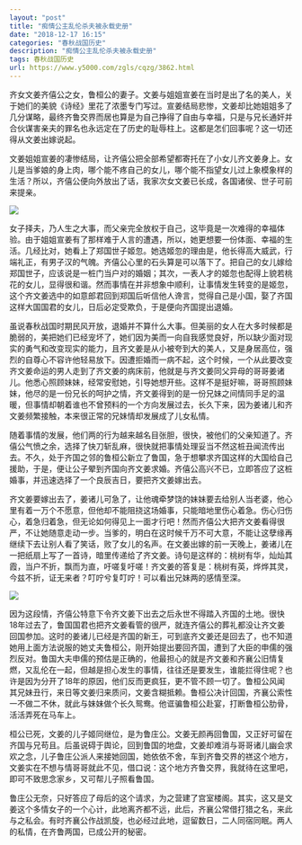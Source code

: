 ```yaml
---
layout: "post"
title: "痴情公主乱伦杀夫被永载史册"
date: "2018-12-17 16:15"
categories: "春秋战国历史"
description: "痴情公主乱伦杀夫被永载史册"
tags: 春秋战国历史
url: https://www.y5000.com/zgls/cqzg/3862.html
---
```






齐女文姜齐僖公之女，鲁桓公的妻子。文姜与姐姐宣姜在当时是出了名的美人，关于她们的美貌《诗经》里花了浓墨专门写过。宣姜结局悲惨，文姜却比她姐姐多了几分谋略，最终齐鲁交界而居也算是为自己挣得了自由与幸福，只是与兄长通奸并合伙谋害亲夫的罪名也永远定在了历史的耻辱柱上。这都是怎们回事呢？这一切还得从文姜出嫁说起。

文姜姐姐宣姜的凄惨结局，让齐僖公把全部希望都寄托在了小女儿齐文姜身上。女儿是当爹娘的身上肉，哪个能不疼自己的女儿，哪个能不指望女儿过上象模象样的生活？所以，齐僖公便向外放出了话，我家次女文姜已长成，各国诸侯、世子可前来提亲。

![](https://img.y5000.com/uploads/allimg/161025/6-16102516194D17.jpg)

女子择夫，乃人生之大事，而父亲完全放权于自己，这毕竟是一次难得的幸福体验。由于姐姐宣姜有了那样难于人言的遭遇，所以，她更想要一份体面、幸福的生活。几经比对，她看上了郑国世子姬忽。她选姬忽的理由是，他长得高大威武，行端礼正，有男子汉的气魄。齐僖公心里的石头算是可以落下了。把自己的女儿嫁给郑国世子，应该说是一桩门当户对的婚姻；其次，一表人才的姬忽也配得上貌若桃花的女儿，显得很和谐。然而事情在并非想象中顺利，让事情发生转变的是姬忽，这个齐文姜选中的如意郎君回到郑国后听信他人谗言，觉得自己是小国，娶了齐国这样大国国君的女儿，日后必定受欺负，于是便向齐国提出退婚。

虽说春秋战国时期民风开放，退婚并不算什么大事。但美丽的女人在大多时候都是脆弱的，美把她们已经宠坏了，她们因为美而一向自我感觉良好，所以缺少面对现实的勇气和改变现实的能力，且齐文姜是从小被夸到大的美人，又是身居高位，强烈的自尊心不容许他轻易放下。因遭拒婚而一病不起，这个时候，一个从此要改变齐文姜命运的男人走到了齐文姜的病床前，他就是与齐文姜同父异母的哥哥姜诸儿。他悉心照顾妹妹，经常安慰她，引导她想开些。这样不是挺好嘛，哥哥照顾妹妹，他尽的是一份兄长的呵护之情，齐文姜得到的是一份兄妹之间情同手足的温暖，但事情却朝着谁也不曾预料的一个方向发展过去，长久下来，因为姜诸儿和齐文姜频繁接触，本来很正常的兄妹情却发展成了儿女私情。

随着事情的发展，他们两的行为越来越名目张胆，很快，被他们的父亲知道了。齐僖公气愤之余，选择了快刀斩乱麻，很快就把事情处理妥当不然这桩丑闻流传出去。不久，处于齐国之邻的鲁桓公新立了鲁国，急于想攀求齐国这样的大国给自己援助，于是，便让公子翚到齐国向齐文姜求婚。齐僖公高兴不已，立即答应了这桩婚事，并迅速选择了一个良辰吉日，要把齐文姜嫁出去。

齐文姜要嫁出去了，姜诸儿可急了，让他魂牵梦饶的妹妹要去给别人当老婆，他心里有着一万个不愿意，但他却不能阻挠这场婚事，只能暗地里伤心着急。伤心归伤心，着急归着急，但无论如何得见上一面才行吧！然而齐僖公大把齐文姜看得很严，不让她随意走动一步。当爹的，明白在这时候千万不可大意，不能让这孽缘再继续下去让别人看了笑话，败了女儿的名声。在文姜出嫁的前一天晚上，姜诸儿在一把纸扇上写了一首诗，暗里传递给了齐文姜。诗句是这样的：桃树有华，灿灿其霞，当户不折，飘而为直，吁嗟复吁嗟！齐文姜的答复是：桃树有英，烨烨其灵，今兹不折，证无来者？叮咛兮复叮咛！可以看出兄妹两的感情至深。

![](https://img.y5000.com/uploads/allimg/161025/6-161025162020208.jpg)

因为这段情，齐僖公特意下令齐文姜下出去之后永世不得踏入齐国的土地。很快18年过去了，鲁国国君也把齐文姜看管的很严，就连齐僖公的葬礼都没让齐文姜回国参加。这时的姜诸儿已经是齐国的新王，可到底齐文姜还是回去了，也不知道她用上面方法说服的她丈夫鲁桓公，刚开始提出要回齐国，遭到了大臣的申儒的强烈反对。鲁国大夫申儒的预估是正确的，他最担心的就是齐文姜和齐襄公旧情复燃，又乱伦在一起，但越是担心发生的事情，往往还是要发生，谁能拦得住呢？也许是因为分开了18年的原因，他们反而更疯狂，更不管不顾一切了。鲁桓公风闻其兄妹丑行，来日等文姜归来质问，文姜含糊抵赖。鲁桓公决计回国，齐襄公索性一不做二不休，就此与妹妹做个长久鸳鸯。他诓骗鲁桓公赴宴，打断鲁桓公肋骨，活活弄死在马车上。

桓公已死，文姜的儿子姬同继位，是为鲁庄公。文姜无颜再回鲁国，又正好可留在齐国与兄苟且。后虽说碍于舆论，回到鲁国的地盘，文姜却难消与哥哥诸儿幽会求欢之念，儿子鲁庄公派人来接她回国，她依依不舍，车到齐鲁交界的禚这个地方，文姜实在不想与情哥哥就此不见，借口说：这个地方齐鲁交界，我就待在这里吧，即可不致思念家乡，又可帮儿子照看鲁国。

鲁庄公无奈，只好答应了母后的这个请求，为之营建了宫室楼阁。其实，这又是文姜这个多情女子的一个心计，此地离齐都不远，此后，齐襄公常借打猎之名，来此与之私会。有时齐襄公作战凯旋，也必经过此地，逗留数日，二人同宿同眠。两人的私情，在齐鲁两国，已成公开的秘密。
